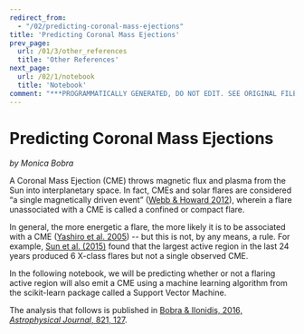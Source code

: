 ```yaml
---
redirect_from:
  - "/02/predicting-coronal-mass-ejections"
title: 'Predicting Coronal Mass Ejections'
prev_page:
  url: /01/3/other_references
  title: 'Other References'
next_page:
  url: /02/1/notebook
  title: 'Notebook'
comment: "***PROGRAMMATICALLY GENERATED, DO NOT EDIT. SEE ORIGINAL FILES IN /notebooks***"
---
```

Predicting Coronal Mass Ejections
=================================
*by Monica Bobra*

A Coronal Mass Ejection (CME) throws magnetic flux and plasma from the Sun into interplanetary space. In fact, CMEs and solar flares are considered “a single magnetically driven event” ([Webb & Howard 2012](http://adsabs.harvard.edu/abs/2012LRSP....9....3W)), wherein a flare unassociated with a CME is called a confined or compact flare. <br>

In general, the more energetic a flare, the more likely it is to be associated with a CME ([Yashiro et al. 2005](http://adsabs.harvard.edu/abs/2005JGRA..11012S05Y)) -- but this is not, by any means, a rule. For example, [Sun et al. (2015)](http://adsabs.harvard.edu/abs/2015ApJ...804L..28S) found that the largest active region in the last 24 years produced 6 X-class flares but not a single observed CME.<br>

In the following notebook, we will be predicting whether or not a flaring active region will also emit a CME using a machine learning algorithm from the scikit-learn package called a Support Vector Machine.

The analysis that follows is published in [Bobra & Ilonidis, 2016, <i> Astrophysical Journal</i>, 821, 127](http://adsabs.harvard.edu/abs/2016ApJ...821..127B).